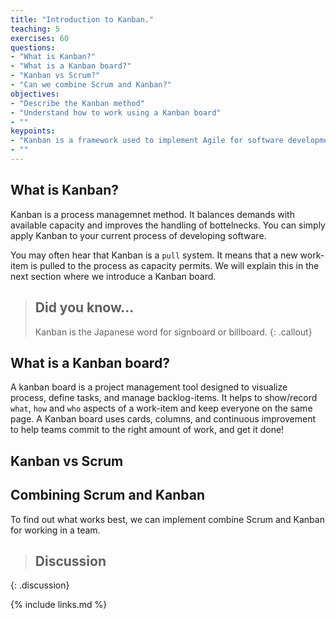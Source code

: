 ```yaml
---
title: "Introduction to Kanban."
teaching: 5
exercises: 60
questions:
- "What is Kanban?"
- "What is a Kanban board?"
- "Kanban vs Scrum?"
- "Can we combine Scrum and Kanban?"
objectives:
- "Describe the Kanban method"
- "Understand how to work using a Kanban board"
- ""
keypoints:
- "Kanban is a framework used to implement Agile for software development."
- ""
---
```


## What is Kanban?

Kanban is a process managemnet method. It balances demands with available
capacity and improves the handling of bottelnecks. You can simply apply Kanban to
your current process of developing software.

You may often hear that Kanban is a `pull` system. It means that a new work-item
is pulled to the process as capacity permits. We will explain this in the next
section where we introduce a Kanban board.

> ## Did you know...
>
> Kanban is the Japanese word for signboard or billboard.
{: .callout}

## What is a Kanban board?

A kanban board is a project management tool designed to visualize process,
define tasks, and manage backlog-items. It helps to show/record `what`, `how`
and `who` aspects of a work-item and keep everyone on the same page. A Kanban
board uses cards, columns, and continuous improvement to help teams commit to
the right amount of work, and get it done!


## Kanban vs Scrum

## Combining Scrum and Kanban

To find out what works best, we can implement combine Scrum and Kanban for
working in a team.


> ## Discussion
>
>
{: .discussion}

{% include links.md %}

